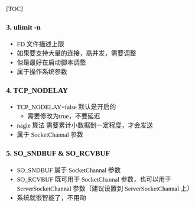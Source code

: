 <span  style="font-family: Simsun,serif; font-size: 17px; ">

[TOC]

### 3. ulimit -n

- FD 文件描述上限
- 如果要支持大量的连接，高并发，需要调整
- 但是最好在启动脚本调整
- 属于操作系统参数

### 4. TCP_NODELAY

- TCP_NODELAY=false 默认是开启的
    - 需要修改为true，不要延迟
- nagle 算法 需要累计小数据到一定程度，才会发送
- 属于 SocketChannal 参数

### 5. SO_SNDBUF & SO_RCVBUF

- SO_SNDBUF 属于 SocketChannal 参数
- SO_RCVBUF 既可用于 SocketChannal 参数，也可以用于 ServerSocketChannal 参数（建议设置到 ServerSocketChannal 上）
- 系统就很智能了，不用动

</span>